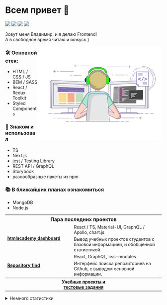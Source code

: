 # Всем привет 👋

<a target="_blank" href="https://t.me/ArtMan_8"><img src="https://img.shields.io/badge/Telegram-000000?style=plastic&logo=Telegram&labelColor=black"/></a>
<a target="_blank" href="https://www.linkedin.com/in/artman-888/"><img src="https://img.shields.io/badge/Linkedin-000000?style=plastic&logo=Linkedin&labelColor=black"/></a>
<a target="_blank" href="mailto:artman888@gmail.com"><img src="https://img.shields.io/badge/Gmail-000000?style=plastic&logo=Gmail&labelColor=black"/></a>
<a target="_blank" href="https://www.codewars.com/users/ArtMan-8"><img src="https://www.codewars.com/users/ArtMan-8/badges/micro"/></a>


Зовут меня Владимир, и я делаю Frontend!<br>
А в свободное время читаю и йожусь )<br>

<img alt="developer" align="right" src="https://github.com/ArtMan-8/ArtMan-8/blob/master/img/coding-man.gif" width="400" height="300"/>


<h3>🛠 Основной стек:</h3>

- HTML / CSS / JS
- BEM / SASS
- React / Redux Toolkit
- Styled Components

<h3>🔨 Знаком и использовал</h3>

- TS
- Next.js
- jest / Testing Library
- REST API / GraphQL
- Storybook
- разнообразные пакеты из npm

<h3>📚 В ближайших планах ознакомиться</h3>

- MongoDB
- Node.js


<table>
  <tr>
    <th colspan="2" style="font-size: 16px; font-weight: 700;">Пара последних проектов</th>
  </tr>

  <tr>
    <td rowspan="2" width="200"><a target="_blank" href="https://github.com/ArtMan-8/htmlacademy-dashboard"><b>htmlacademy dashboard</b></a></td>
    <td>React / TS, Material-UI, GraphQL / Apollo, chart.js</td>
  </tr>
  <tr>
    <td>Вывод учебных проектов студентов с базовой информацией, и обобщённой статистикой</td>
  </tr>

  <tr>
    <td rowspan="2" width="200"><a target="_blank" href="https://github.com/ArtMan-8/repository-find"><b>Repository find</b></a></td>
    <td>React, GraphQL, css-modules</td>
  </tr>
  <tr>
    <td>Интерфейс поиска репозиториев на Github, с выводом основной информации.</td>
  </tr>

  <tr>
    <th colspan="2"><a target="_blank" href="https://github.com/artman-training-projects">Учебные проекты и<br />тестовые задания</a></th>
  </tr>
</table>

<details>
<summary>Немного статистики</summary>
<img height="140px" src="https://github-readme-stats.vercel.app/api?username=artman-8&hide_title=true&hide_border=true&show_icons=true&include_all_commits=true&count_private=true&line_height=21&text_color=000&icon_color=000&bg_color=ea6161,ffc64d,fffc4d,52fa5a,4dfcff,c64dff&theme=graywhite" /><br>
<!--START_SECTION:waka-->
<!--END_SECTION:waka-->
</details>
